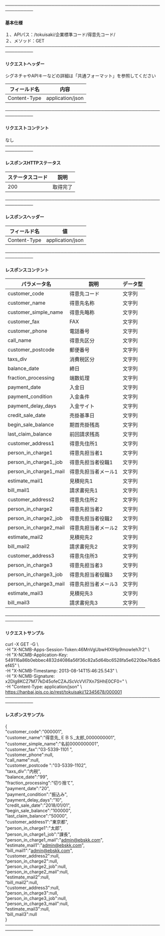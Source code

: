 ───────────────────────────────────────────────────────────<br>
#### 基本仕様
１、APIパス：/tokuisaki/企業標準コード/得意先コード/<br>
２、メソッド：GET<br>
───────────────────────────────────────────────────────────<br>
#### リクエストヘッダー
シグネチャやAPIキーなどの詳細は「共通フォーマット」を参照してください<br>

|フィールド名|内容|
|-|-|
|Content-Type|application/json|

───────────────────────────────────────────────────────────<br>
#### リクエストコンテント
なし<br>
───────────────────────────────────────────────────────────<br>
#### レスポンスHTTPステータス

|ステータスコード|説明|
|-|-|
|200|取得完了|

───────────────────────────────────────────────────────────<br>
#### レスポンスヘッダー

|フィールド名|値|
|-|-|
|Content-Type|application/json|

───────────────────────────────────────────────────────────<br>
#### レスポンスコンテント

|パラメータ名|説明|データ型|
|-|-|-|
|customer_code|得意先コード|文字列|
|customer_name|得意先名称|文字列|
|customer_simple_name|得意先略称|文字列|
|customer_fax|FAX|文字列|
|customer_phone|電話番号|文字列|
|call_name|得意先区分|文字列|
|customer_postcode|郵便番号|文字列|
|taxs_div|消費税区分|文字列|
|balance_date|締日|文字列|
|fraction_processing|端数処理|文字列|
|payment_date|入金日|文字列|
|payment_condition|入金条件|文字列|
|payment_delay_days|入金サイト|文字列|
|credit_sale_date|売掛基準日|文字列|
|begin_sale_balance|期首売掛残高|文字列|
|last_claim_balance|前回請求残高|文字列|
|customer_address1|得意先住所1|文字列|
|person_in_charge1|得意先担当者1|文字列|
|person_in_charge1_job|得意先担当者役職1|文字列|
|person_in_charge1_mail|得意先担当者メール1|文字列|
|estimate_mail1|見積宛先1|文字列|
|bill_mail1|請求書宛先1|文字列|
|customer_address2|得意先住所2|文字列|
|person_in_charge2|得意先担当者2|文字列|
|person_in_charge2_job|得意先担当者役職2|文字列|
|person_in_charge2_mail|得意先担当者メール2|文字列|
|estimate_mail2|見積宛先2|文字列|
|bill_mail2|請求書宛先2|文字列|
|customer_address3|得意先住所3|文字列|
|person_in_charge3|得意先担当者3|文字列|
|person_in_charge3_job|得意先担当者役職3|文字列|
|person_in_charge3_mail|得意先担当者メール3|文字列|
|estimate_mail3|見積宛先3|文字列|
|bill_mail3|請求書宛先3|文字列|

───────────────────────────────────────────────────────────<br>
#### リクエストサンプル
curl -X GET -G \ <br>
 -H "X-NCMB-Apps-Session-Token:46MnVgUbwHIXIHp9mowIeh7r2" \ <br>
 -H "X-NCMB-Application-Key: 549116a86b0ebbec4832d4086a56f36c82a5d64bc6528fa5e6220be76db5ef45" \ <br>
 -H "X-NCMB-Timestamp: 2013-08-14T15:46:25.543" \ <br>
 -H "X-NCMB-Signature: x2Dlg8KCZ7M77kD45ofeCZAJScVcVVl7Xn7SHhE0CF0=" \ <br>
 -H "Content-Type: application/json" \ <br>
https://hanbai.jpis.co.jp/rest/tokuisaki/12345678/000001<br>
───────────────────────────────────────────────────────────<br>
#### レスポンスサンプル
{<br>
  "customer_code":"000001",<br>
  "customer_name":"得意先_ＥＢＳ_太郎_0000000001",<br>
  "customer_simple_name":"名前0000000001",<br>
  "customer_fax":"03-5339-1101  ",<br>
  "customer_phone":null,<br>
  "call_name":null,<br>
  "customer_postcode ":"03-5339-1102",<br>
  "taxs_div":"内税",<br>
  "balance_date":"99",<br>
  "fraction_processing":"切り捨て",<br>
  "payment_date":"20",<br>
  "payment_condition":"振込み",<br>
  "payment_delay_days":"10",<br>
  "credit_sale_date":"2018/01/01",<br>
  "begin_sale_balance":"100000",<br>
  "last_claim_balance":"50000",<br>
  "customer_address1":"東京都",<br>
  "person_in_charge1":"太郎",<br>
  "person_in_charge1_job":"課長",<br>
  "person_in_charge1_mail":"admin@ebskk.com",<br>
  "estimate_mail1":"admin@ebskk.com",<br>
  "bill_mail1":"admin@ebskk.com",<br>
  "customer_address2":null,<br>
  "person_in_charge2":null,<br>
  "person_in_charge2_job":null,<br>
  "person_in_charge2_mail":null,<br>
  "estimate_mail2":null,<br>
  "bill_mail2":null,<br>
  "customer_address3":null,<br>
  "person_in_charge3":null,<br>
  "person_in_charge3_job":null,<br>
  "person_in_charge3_mail":null,<br>
  "estimate_mail3":null,<br>
  "bill_mail3":null<br>
}<br>
───────────────────────────────────────────────────────────<br>
